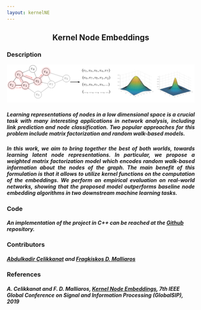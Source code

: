 ```yaml
---
layout: kernelNE
---
```

## <center>Kernel Node Embeddings</center>

### Description

![KernelNE Picture](/assets/kernel_banner.jpg)

<h5><p align="justify">
Learning representations of nodes in a low dimensional  space is a crucial task with many interesting applications in network analysis, including link prediction and node classification. Two popular  approaches for this problem include <i>matrix factorization</i> and <i>random walk</i>-based models.
</p></h5>

<h5><p align="justify">
In this work, we aim to bring together the best of both worlds, towards learning latent node representations. In particular, we propose a weighted matrix factorization model which encodes random walk-based information about the nodes of the graph. The main benefit of this formulation is that it allows to utilize  kernel functions on the computation of the embeddings. We perform an empirical evaluation on real-world networks, showing that the proposed model outperforms baseline node embedding algorithms in two downstream machine learning tasks.
</p></h5>



### Code
##### An implementation of the project in C++ can be reached at the [Github](https://github.com/abdcelikkanat/kernelNodeEmb) repository.

### Contributors
##### [Abdulkadir Çelikkanat](http://abdcelikkanat.github.io/) and [Fragkiskos D. Malliaros](http://fragkiskos.me)

### References
##### A. Celikkanat and F. D. Malliaros, [Kernel Node Embeddings](https://arxiv.org/abs/1909.03416), 7th IEEE Global Conference on Signal and Information Processing (GlobalSIP), 2019
